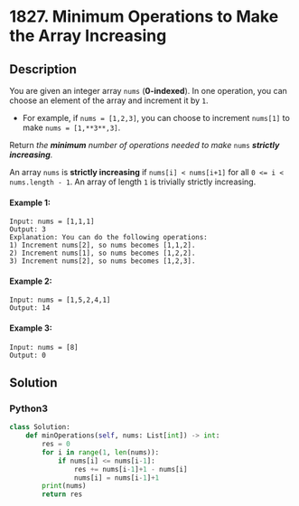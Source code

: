 # 1827. Minimum Operations to Make the Array Increasing

## Description
You are given an integer array `nums` (**0-indexed**). In one operation, you can choose an element of the array and increment it by `1`.

* For example, if `nums = [1,2,3]`, you can choose to increment `nums[1]` to make `nums = [1,**3**,3]`.

Return *the **minimum** number of operations needed to make* `nums` ***strictly** **increasing**.*

An array `nums` is **strictly increasing** if `nums[i] < nums[i+1]` for all `0 <= i < nums.length - 1`. An array of length `1` is trivially strictly increasing.

#### Example 1:
```
Input: nums = [1,1,1]
Output: 3
Explanation: You can do the following operations:
1) Increment nums[2], so nums becomes [1,1,2].
2) Increment nums[1], so nums becomes [1,2,2].
3) Increment nums[2], so nums becomes [1,2,3].
```

#### Example 2:
```
Input: nums = [1,5,2,4,1]
Output: 14
```

#### Example 3:
```
Input: nums = [8]
Output: 0
```


## Solution

### Python3
```python
class Solution:
    def minOperations(self, nums: List[int]) -> int:
        res = 0
        for i in range(1, len(nums)):
            if nums[i] <= nums[i-1]:
                res += nums[i-1]+1 - nums[i]
                nums[i] = nums[i-1]+1
        print(nums)
        return res
```
